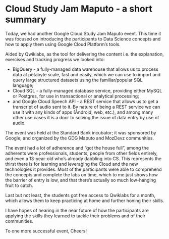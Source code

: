 # Cloud Study Jam Maputo - a short summary

Today, we had another Google Cloud Study Jam Maputo event. This time it was
focused on introducing the participants to Data Science concepts and how
to apply them using Google Cloud Platform’s tools.

Aided by Qwiklabs, as the tool for delivering the content i.e. the explanation,
exercises and tracking progress we looked into:

- BigQuery - a fully-managed data warehouse that allows us to process data at petabyte scale, fast and easily, which we can use to import and query large structured datasets using the familiar/popular SQL language;
- Cloud SQL - a fully-managed database service, providing either MySQL or Postgres, for use in transactional or analytical processing;
- and Google Cloud Speech API - a REST service that allows us to get a transcript of audio sent to it. By nature of being a REST service we can use it with any kinds of apps (Android, web, etc.), and among many other use cases it is a door to solving the issue of data entry by use of audio.

The event was held at the Standard Bank incubator; it was sponsored by Google; and
organized by the GDG Maputo and MozDevz communities.

The event had a lot of adherence and “got the house full”, among the adherents
were professionals, students, people from other fields entirely, and even a
13-year-old who’s already dabbling into CS. This represents the thirst there
is for learning and leveraging the Cloud and the new technologies it provides.
Most of the participants were able to comprehend the concepts and complete the
labs on time, which to me just shows how the barrier of entry is low, and that there’s
actually so much low-hanging fruit to catch.

Last but not least, the students got free access to Qwiklabs for a month, which
allows them to keep practicing at home and further honing their skills.

I have hopes of hearing in the near future of how the participants are applying
the skills they learned to tackle their problems and of their communities.

To one more successful event, Cheers!
